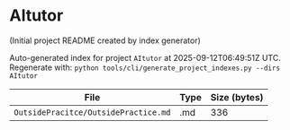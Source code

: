 # AItutor

(Initial project README created by index generator)


<!-- AUTO_PROJECT_INDEX:START -->
Auto-generated index for project `AItutor` at 2025-09-12T06:49:51Z UTC.
Regenerate with: `python tools/cli/generate_project_indexes.py --dirs AItutor`

| File | Type | Size (bytes) |
|------|------|-------------|
| `OutsidePracitce/OutsidePractice.md` | .md | 336 |

<!-- AUTO_PROJECT_INDEX:END -->
